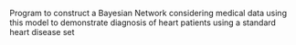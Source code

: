 Program to construct a Bayesian Network considering medical data using this model to demonstrate diagnosis of heart patients using a standard heart disease set

